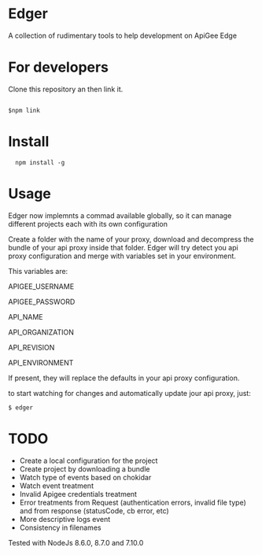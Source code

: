 # Edger

  A collection of rudimentary tools to help development on ApiGee Edge

# For developers
Clone this repository an then link it.

```

$npm link
```


# Install

```
  npm install -g
```

# Usage

Edger now implemnts a commad available globally, so it can manage different projects each with its own configuration
  
Create a folder with the name of your proxy, download and decompress the bundle of your api proxy inside that folder.
Edger will try detect you api proxy configuration and merge with variables set in your environment.

This variables are:

APIGEE_USERNAME

APIGEE_PASSWORD

API_NAME

API_ORGANIZATION

API_REVISION

API_ENVIRONMENT

If present, they will replace the defaults in your api proxy configuration. 

to start watching for changes and automatically update jour api proxy, just:

```
$ edger
```
 
# TODO
- Create a local configuration for the project
- Create project by downloading a bundle 
- Watch type of events based on chokidar
- Watch event treatment
- Invalid Apigee credentials treatment
- Error treatments from Request (authentication errors, invalid file type) and from response (statusCode, cb error, etc)
- More descriptive logs event
- Consistency in filenames
 
 Tested with NodeJs 8.6.0, 8.7.0 and 7.10.0
